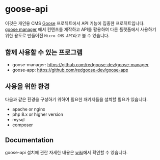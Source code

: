 # goose-api

이것은 개인용 CMS [Goose](https://github.com/redgoose-dev/goose) 프로젝트에서 API 기능에 집중한 프로젝트입니다.  
[goose manager](https://github.com/redgoose-dev/goose-manager) 에서 컨텐츠를 제작하고 API를 활용하여 다른 플랫폼에서 사용하기 위한 용도로 만들어진 `Micro CMS API`라고 볼 수 있습니다.

## 함께 사용할 수 있는 프로그램

- goose-manager: https://github.com/redgoose-dev/goose-manager
- goose-app: https://github.com/redgoose-dev/goose-app

## 사용을 위한 환경

다음과 같은 환경을 구성하기 위하여 필요한 패키지들을 설치할 필요가 있습니다.

- apache or nginx
- php 8.x or higher version
- mysql
- composer

## Documentation

goose-api 설치에 관란 자세한 내용은 [wiki](https://github.com/redgoose-dev/goose-api/wiki)에서 확인할 수 있습니다.

